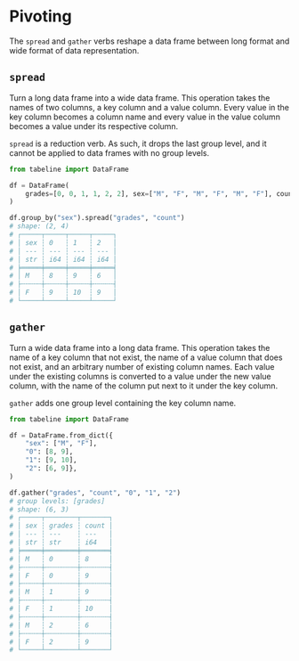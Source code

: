 # Pivoting

The `spread` and `gather` verbs reshape a data frame between long format and wide format of data representation.

## `spread`

Turn a long data frame into a wide data frame. This operation takes the names of two columns, a key column and a value column. Every value in the key column becomes a column name and every value in the value column becomes a value under its respective column.

`spread` is a reduction verb. As such, it drops the last group level, and it cannot be applied to data frames with no group levels.

```python
from tabeline import DataFrame

df = DataFrame(
    grades=[0, 0, 1, 1, 2, 2], sex=["M", "F", "M", "F", "M", "F"], count=[8, 9, 9, 10, 6, 9]
)

df.group_by("sex").spread("grades", "count")
# shape: (2, 4)
# ┌─────┬─────┬─────┬─────┐
# │ sex ┆ 0   ┆ 1   ┆ 2   │
# │ --- ┆ --- ┆ --- ┆ --- │
# │ str ┆ i64 ┆ i64 ┆ i64 │
# ╞═════╪═════╪═════╪═════╡
# │ M   ┆ 8   ┆ 9   ┆ 6   │
# ├╌╌╌╌╌┼╌╌╌╌╌┼╌╌╌╌╌┼╌╌╌╌╌┤
# │ F   ┆ 9   ┆ 10  ┆ 9   │
# └─────┴─────┴─────┴─────┘
```

## `gather`

Turn a wide data frame into a long data frame. This operation takes the name of a key column that not exist, the name of a value column that does not exist, and an arbitrary number of existing column names. Each value under the existing columns is converted to a value under the new value column, with the name of the column put next to it under the key column.

`gather` adds one group level containing the key column name.

```python
from tabeline import DataFrame

df = DataFrame.from_dict({
    "sex": ["M", "F"],
    "0": [8, 9],
    "1": [9, 10],
    "2": [6, 9]},
)

df.gather("grades", "count", "0", "1", "2")
# group levels: [grades]
# shape: (6, 3)
# ┌─────┬────────┬───────┐
# │ sex ┆ grades ┆ count │
# │ --- ┆ ---    ┆ ---   │
# │ str ┆ str    ┆ i64   │
# ╞═════╪════════╪═══════╡
# │ M   ┆ 0      ┆ 8     │
# ├╌╌╌╌╌┼╌╌╌╌╌╌╌╌┼╌╌╌╌╌╌╌┤
# │ F   ┆ 0      ┆ 9     │
# ├╌╌╌╌╌┼╌╌╌╌╌╌╌╌┼╌╌╌╌╌╌╌┤
# │ M   ┆ 1      ┆ 9     │
# ├╌╌╌╌╌┼╌╌╌╌╌╌╌╌┼╌╌╌╌╌╌╌┤
# │ F   ┆ 1      ┆ 10    │
# ├╌╌╌╌╌┼╌╌╌╌╌╌╌╌┼╌╌╌╌╌╌╌┤
# │ M   ┆ 2      ┆ 6     │
# ├╌╌╌╌╌┼╌╌╌╌╌╌╌╌┼╌╌╌╌╌╌╌┤
# │ F   ┆ 2      ┆ 9     │
# └─────┴────────┴───────┘
```

